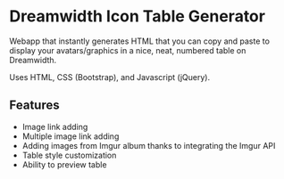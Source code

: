 # Dreamwidth Icon Table Generator

Webapp that instantly generates HTML that you can copy and paste to display your avatars/graphics in a nice, neat, numbered table on Dreamwidth.

Uses HTML, CSS (Bootstrap), and Javascript (jQuery).

## Features

* Image link adding
* Multiple image link adding
* Adding images from Imgur album thanks to integrating the Imgur API
* Table style customization
* Ability to preview table
